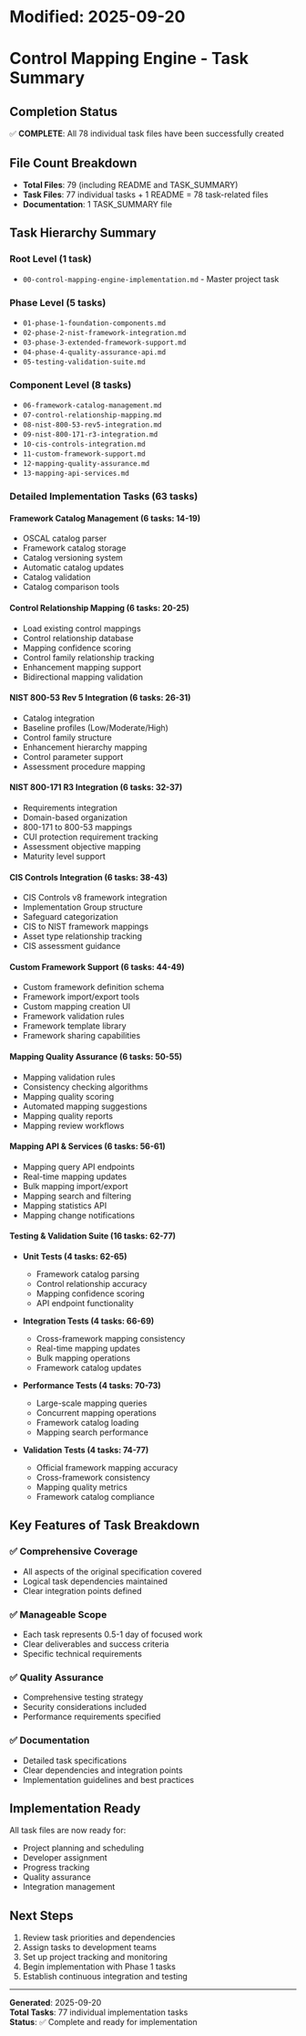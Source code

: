 # Modified: 2025-09-20

# Control Mapping Engine - Task Summary

## Completion Status
✅ **COMPLETE**: All 78 individual task files have been successfully created

## File Count Breakdown
- **Total Files**: 79 (including README and TASK_SUMMARY)
- **Task Files**: 77 individual tasks + 1 README = 78 task-related files
- **Documentation**: 1 TASK_SUMMARY file

## Task Hierarchy Summary

### Root Level (1 task)
- `00-control-mapping-engine-implementation.md` - Master project task

### Phase Level (5 tasks)
- `01-phase-1-foundation-components.md`
- `02-phase-2-nist-framework-integration.md`
- `03-phase-3-extended-framework-support.md`
- `04-phase-4-quality-assurance-api.md`
- `05-testing-validation-suite.md`

### Component Level (8 tasks)
- `06-framework-catalog-management.md`
- `07-control-relationship-mapping.md`
- `08-nist-800-53-rev5-integration.md`
- `09-nist-800-171-r3-integration.md`
- `10-cis-controls-integration.md`
- `11-custom-framework-support.md`
- `12-mapping-quality-assurance.md`
- `13-mapping-api-services.md`

### Detailed Implementation Tasks (63 tasks)

#### Framework Catalog Management (6 tasks: 14-19)
- OSCAL catalog parser
- Framework catalog storage
- Catalog versioning system
- Automatic catalog updates
- Catalog validation
- Catalog comparison tools

#### Control Relationship Mapping (6 tasks: 20-25)
- Load existing control mappings
- Control relationship database
- Mapping confidence scoring
- Control family relationship tracking
- Enhancement mapping support
- Bidirectional mapping validation

#### NIST 800-53 Rev 5 Integration (6 tasks: 26-31)
- Catalog integration
- Baseline profiles (Low/Moderate/High)
- Control family structure
- Enhancement hierarchy mapping
- Control parameter support
- Assessment procedure mapping

#### NIST 800-171 R3 Integration (6 tasks: 32-37)
- Requirements integration
- Domain-based organization
- 800-171 to 800-53 mappings
- CUI protection requirement tracking
- Assessment objective mapping
- Maturity level support

#### CIS Controls Integration (6 tasks: 38-43)
- CIS Controls v8 framework integration
- Implementation Group structure
- Safeguard categorization
- CIS to NIST framework mappings
- Asset type relationship tracking
- CIS assessment guidance

#### Custom Framework Support (6 tasks: 44-49)
- Custom framework definition schema
- Framework import/export tools
- Custom mapping creation UI
- Framework validation rules
- Framework template library
- Framework sharing capabilities

#### Mapping Quality Assurance (6 tasks: 50-55)
- Mapping validation rules
- Consistency checking algorithms
- Mapping quality scoring
- Automated mapping suggestions
- Mapping quality reports
- Mapping review workflows

#### Mapping API & Services (6 tasks: 56-61)
- Mapping query API endpoints
- Real-time mapping updates
- Bulk mapping import/export
- Mapping search and filtering
- Mapping statistics API
- Mapping change notifications

#### Testing & Validation Suite (16 tasks: 62-77)
- **Unit Tests (4 tasks: 62-65)**
  - Framework catalog parsing
  - Control relationship accuracy
  - Mapping confidence scoring
  - API endpoint functionality

- **Integration Tests (4 tasks: 66-69)**
  - Cross-framework mapping consistency
  - Real-time mapping updates
  - Bulk mapping operations
  - Framework catalog updates

- **Performance Tests (4 tasks: 70-73)**
  - Large-scale mapping queries
  - Concurrent mapping operations
  - Framework catalog loading
  - Mapping search performance

- **Validation Tests (4 tasks: 74-77)**
  - Official framework mapping accuracy
  - Cross-framework consistency
  - Mapping quality metrics
  - Framework catalog compliance

## Key Features of Task Breakdown

### ✅ Comprehensive Coverage
- All aspects of the original specification covered
- Logical task dependencies maintained
- Clear integration points defined

### ✅ Manageable Scope
- Each task represents 0.5-1 day of focused work
- Clear deliverables and success criteria
- Specific technical requirements

### ✅ Quality Assurance
- Comprehensive testing strategy
- Security considerations included
- Performance requirements specified

### ✅ Documentation
- Detailed task specifications
- Clear dependencies and integration points
- Implementation guidelines and best practices

## Implementation Ready
All task files are now ready for:
- Project planning and scheduling
- Developer assignment
- Progress tracking
- Quality assurance
- Integration management

## Next Steps
1. Review task priorities and dependencies
2. Assign tasks to development teams
3. Set up project tracking and monitoring
4. Begin implementation with Phase 1 tasks
5. Establish continuous integration and testing

---
**Generated**: 2025-09-20  
**Total Tasks**: 77 individual implementation tasks  
**Status**: ✅ Complete and ready for implementation
